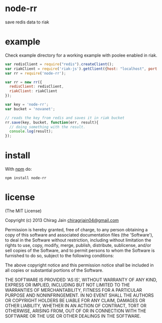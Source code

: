 # node-rr

save redis data to riak

# example

Check example directory for a working example with poolee enabled in riak.

``` js
var redisClient = require("redis").createClient();
var riakClient = require('riak-js').getClient({host: "localhost", port: "8098"});
var rr = require('node-rr');

var rr = new rr({
  redisClient: redisClient,
  riakClient: riakClient
});

var key = 'node-rr';
var bucket = 'novanet';

// reads the key from redis and saves it in riak bucket
rr.save(key, bucket, function(err, result){
  // doing something with the result.
  console.log(result);
});
```

# install

With [npm](https://npmjs.org) do:

```
npm install node-rr
```

# license

(The MIT License)

Copyright (c) 2013 Chirag Jain <chiragrjain04@gmail.com>

Permission is hereby granted, free of charge, to any person obtaining a copy of this software and associated documentation files (the 'Software'), to deal in the Software without restriction, including without limitation the rights to use, copy, modify, merge, publish, distribute, sublicense, and/or sell copies of the Software, and to permit persons to whom the Software is furnished to do so, subject to the following conditions:

The above copyright notice and this permission notice shall be included in all copies or substantial portions of the Software.

THE SOFTWARE IS PROVIDED 'AS IS', WITHOUT WARRANTY OF ANY KIND, EXPRESS OR IMPLIED, INCLUDING BUT NOT LIMITED TO THE WARRANTIES OF MERCHANTABILITY, FITNESS FOR A PARTICULAR PURPOSE AND NONINFRINGEMENT. IN NO EVENT SHALL THE AUTHORS OR COPYRIGHT HOLDERS BE LIABLE FOR ANY CLAIM, DAMAGES OR OTHER LIABILITY, WHETHER IN AN ACTION OF CONTRACT, TORT OR OTHERWISE, ARISING FROM, OUT OF OR IN CONNECTION WITH THE SOFTWARE OR THE USE OR OTHER DEALINGS IN THE SOFTWARE.

